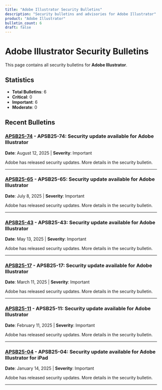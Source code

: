 ```yaml
---
title: "Adobe Illustrator Security Bulletins"
description: "Security bulletins and advisories for Adobe Illustrator"
product: "Adobe Illustrator"
bulletin_count: 6
draft: false
---
```


# Adobe Illustrator Security Bulletins

This page contains all security bulletins for **Adobe Illustrator**.

## Statistics

- **Total Bulletins**: 6
- **Critical**: 0
- **Important**: 6
- **Moderate**: 0

## Recent Bulletins

### [APSB25-74](https://helpx.adobe.com/security/products/illustrator/apsb25-74.html) - APSB25-74: Security update available for Adobe Illustrator

**Date**: August 12, 2025 | **Severity**: Important

Adobe has released security updates. More details in the security bulletin.

---

### [APSB25-65](https://helpx.adobe.com/security/products/illustrator/apsb25-65.html) - APSB25-65: Security update available for Adobe Illustrator

**Date**: July 8, 2025 | **Severity**: Important

Adobe has released security updates. More details in the security bulletin.

---

### [APSB25-43](https://helpx.adobe.com/security/products/illustrator/apsb25-43.html) - APSB25-43: Security update available for Adobe Illustrator

**Date**: May 13, 2025 | **Severity**: Important

Adobe has released security updates. More details in the security bulletin.

---

### [APSB25-17](https://helpx.adobe.com/security/products/illustrator/apsb25-17.html) - APSB25-17: Security update available for Adobe Illustrator

**Date**: March 11, 2025 | **Severity**: Important

Adobe has released security updates. More details in the security bulletin.

---

### [APSB25-11](https://helpx.adobe.com/security/products/illustrator/apsb25-11.html) - APSB25-11: Security update available for Adobe Illustrator

**Date**: February 11, 2025 | **Severity**: Important

Adobe has released security updates. More details in the security bulletin.

---

### [APSB25-04](https://helpx.adobe.com/security/products/illustrator/apsb25-04.html) - APSB25-04: Security update available for Adobe Illustrator for iPad

**Date**: January 14, 2025 | **Severity**: Important

Adobe has released security updates. More details in the security bulletin.

---

